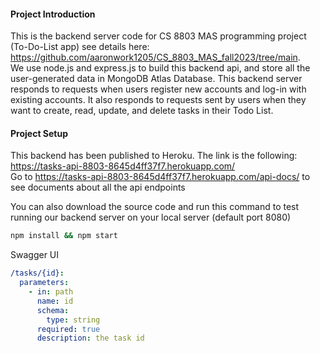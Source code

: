 #### Project Introduction
This is the backend server code for CS 8803 MAS programming project (To-Do-List app) see details here: https://github.com/aaronwork1205/CS_8803_MAS_fall2023/tree/main. <br> 
We use node.js and express.js to build this backend api, and store all the user-generated data in MongoDB Atlas Database. This backend server responds to requests when users register new accounts and log-in with existing accounts. 
It also responds to requests sent by users when they want to create, read, update, and delete tasks in their Todo List. 

#### Project Setup
This backend has been published to Heroku. The link is the following: https://tasks-api-8803-8645d4ff37f7.herokuapp.com/ <br>
Go to https://tasks-api-8803-8645d4ff37f7.herokuapp.com/api-docs/ to see documents about all the api endpoints <br>

You can also download the source code and run this command to test running our backend server on your local server (default port 8080)

```bash
npm install && npm start
```

Swagger UI

```yaml
/tasks/{id}:
  parameters:
    - in: path
      name: id
      schema:
        type: string
      required: true
      description: the task id
```


